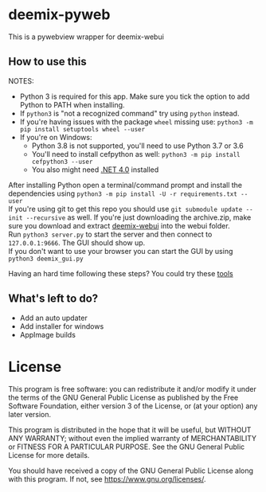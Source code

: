# deemix-pyweb
This is a pywebview wrapper for deemix-webui

## How to use this
NOTES:
- Python 3 is required for this app. Make sure you tick the option to add Python to PATH when installing.
- If `python3` is "not a recognized command" try using `python` instead.
- If you're having issues with the package `wheel` missing use: `python3 -m pip install setuptools wheel --user`
- If you're on Windows:
	- Python 3.8 is not supported, you'll need to use Python 3.7 or 3.6
	- You'll need to install cefpython as well: `python3 -m pip install cefpython3 --user`
	- You also might need [.NET 4.0](https://www.microsoft.com/en-us/download/details.aspx?id=17718) installed

After installing Python open a terminal/command prompt and install the dependencies using `python3 -m pip install -U -r requirements.txt --user`<br>
If you're using git to get this repo you should use `git submodule update --init --recursive` as well. If you're just downloading the archive.zip, make sure you download and extract [deemix-webui](https://notabug.org/RemixDev/deemix-webui) into the webui folder.<br>
Run `python3 server.py` to start the server and then connect to `127.0.0.1:9666`. The GUI should show up.<br>
If you don't want to use your browser you can start the GUI by using `python3 deemix_gui.py`<br>

Having an hard time following these steps? You could try these [tools](https://notabug.org/RemixDev/deemix-tools)

## What's left to do?
- Add an auto updater
- Add installer for windows
- AppImage builds

# License
This program is free software: you can redistribute it and/or modify
it under the terms of the GNU General Public License as published by
the Free Software Foundation, either version 3 of the License, or
(at your option) any later version.

This program is distributed in the hope that it will be useful,
but WITHOUT ANY WARRANTY; without even the implied warranty of
MERCHANTABILITY or FITNESS FOR A PARTICULAR PURPOSE.  See the
GNU General Public License for more details.

You should have received a copy of the GNU General Public License
along with this program.  If not, see <https://www.gnu.org/licenses/>.
